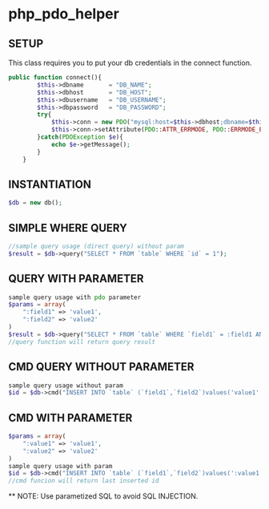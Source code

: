 # php_pdo_helper


## SETUP
This class requires you to put your db credentials in the connect function.

```php
public function connect(){
        $this->dbname       = "DB_NAME";
        $this->dbhost       = "DB_HOST";
        $this->dbusername   = "DB_USERNAME";
        $this->dbpassword   = "DB_PASSWORD";
        try{
            $this->conn = new PDO("mysql:host=$this->dbhost;dbname=$this->dbname;charset=utf8",$this->dbusername,$this->dbpassword);
            $this->conn->setAttribute(PDO::ATTR_ERRMODE, PDO::ERRMODE_EXCEPTION);
        }catch(PDOException $e){
            echo $e->getMessage();
        }
    }
```

## INSTANTIATION
```php
$db = new db();
```

## SIMPLE WHERE QUERY
```php
//sample query usage (direct query) without param
$result = $db->query("SELECT * FROM `table` WHERE `id` = 1");
```
## QUERY WITH PARAMETER
```php
sample query usage with pdo parameter
$params = array(
	":field1" => 'value1',
	":field2" => 'value2'
)
$result = $db->query("SELECT * FROM `table` WHERE `field1` = :field1 AND `field2` = :field2",$params)
//query function will return query result
```

## CMD QUERY WITHOUT PARAMETER
```php
sample query usage without param
$id = $db->cmd("INSERT INTO `table` (`field1`,`field2`)values('value1','value2')");
```

## CMD WITH PARAMETER
```php
$params = array(
	":value1" => 'value1',
	":value2" => 'value2'
)
sample query usage with param
$id = $db->cmd("INSERT INTO `table` (`field1`,`field2`)values(':value1',':value2')",$params);
//cmd funcion will return last inserted id
```

** NOTE: Use parametized SQL to avoid SQL INJECTION.



